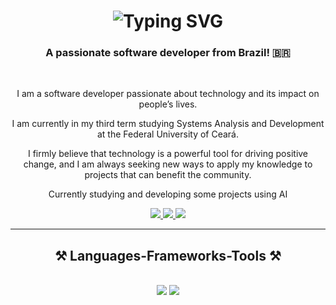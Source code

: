 <h1 align="center">
     <img src="https://readme-typing-svg.demolab.com?font=Fira+Code&weight=600&size=25&pause=1000&color=ffffff&random=false&width=435&height=40&lines=Hi,+I'm+Arthur+Willame!+👨‍💻" alt="Typing SVG">
   
</h1>

<h3 align="center">A passionate software developer from Brazil! 🇧🇷</h3>


<br/>

<div align="center">
  
I am a software developer passionate about technology and its impact on people’s lives.  <br/>

  
I am currently in my third term studying Systems Analysis and Development at the Federal University of Ceará.   <br/>

I firmly believe that technology is a powerful tool for driving positive change, and I am always seeking new ways to apply my knowledge to projects that can benefit the community. <br/>

Currently studying and developing some projects using AI

</div>
 
<div align="center"> 
  <a href="arthurwillame2017@gmail.com">
    <img src="https://img.shields.io/badge/Gmail-333333?style=for-the-badge&logo=gmail&logoColor=red" />
  </a>
  <a href="https://www.linkedin.com/in/arthur-willame-14716b28b/" target="_blank">
    <img src="https://img.shields.io/badge/LinkedIn-0077B5?style=for-the-badge&logo=linkedin&logoColor=white" target="_blank" />
  </a>
  <a href="https://salesp07.github.io" target="_blank">
     <img src="https://img.shields.io/badge/Portfolio-FF5722?style=for-the-badge&logo=todoist&logoColor=white" target="_blank" /> <!-- sqlite, safari, google-chrome are other good icon options -->
  </a>
</div>

 <hr/>
 
<h2 align="center">⚒️ Languages-Frameworks-Tools ⚒️</h2>
<br/>
<div align="center">
    <img src="https://skillicons.dev/icons?i=react,nextjs,ts,js,tailwind,html,css,figma,git,vite,github" />
    <img src="https://skillicons.dev/icons?i=nodejs,python,express,postman,firebase,mongodb,prisma,mysql,postgres,docker,redux" /><br>
</div>

<br/>

